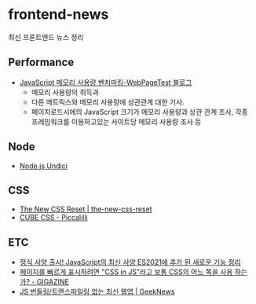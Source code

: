 # frontend-news
최신 프론트엔드 뉴스 정리

## Performance

- [JavaScript 메모리 사용량 벤치마킹-WebPageTest 블로그](https://blog.webpagetest.org/posts/benchmarking-javascript-memory-usage/)
  - 메모리 사용량의 취득과 
  - 다른 메트릭스와 메모리 사용량에 상관관계 대한 기사. 
  - 페이지로드시에의 JavaScript 크기가 메모리 사용량과 상관 관계 조사, 각종 프레임워크를 이용하고있는 사이트당 메모리 사용량 조사 등

## Node

- [Node.js Undici](https://undici.nodejs.org/#/)

## CSS

- [The New CSS Reset | the-new-css-reset](https://elad2412.github.io/the-new-css-reset/)
- [CUBE CSS - Piccalilli](https://piccalil.li/blog/cube-css/)

## ETC

- [정식 사양 출시! JavaScript의 최신 사양 ES2021에 추가 된 새로운 기능 정리](https://zenn.dev/tonkotsuboy_com/articles/es2021-whats-new)
- [페이지를 빠르게 표시하려면 "CSS in JS"라고 보통 CSS의 어느 쪽을 사용 하는가? - GIGAZINE](https://gigazine.net/news/20210625-css-in-js-performance/)
- [JS 번들링/트랜스파일링 없는 최신 웹앱 | GeekNews](https://news.hada.io/topic?id=4868)
